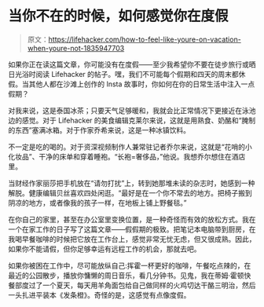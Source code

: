 # 当你不在的时候，如何感觉你在度假

> 原文：<https://lifehacker.com/how-to-feel-like-youre-on-vacation-when-youre-not-1835947703>

如果你正在读这篇文章，你可能没有在度假——至少我希望你不要在徒步旅行或晒日光浴时阅读 Lifehacker 的帖子。嘿，我们不可能每个假期和四天的周末都休假。当其他人都在沙滩上创作的 Insta 故事时，你如何在你的日常生活中注入一点假期？



对我来说，这是泰国冰茶；只要天气足够暖和，我就会比正常情况下更接近在泳池边的感觉。对于 Lifehacker 的美食编辑克莱尔来说，这就是用熟食、奶酪和“腌制的东西”塞满冰箱。对于作家乔希来说，这是一种冰镇饮料。

不一定是吃的喝的。对于资深视频制作人兼常驻记者乔尔来说，这就是“花哨的小化妆品”、干净的床单和穿着睡袍。“长袍=奢侈品，”他说。我想乔尔想住在酒店里。

当财经作家丽莎把手机放在“请勿打扰”上，转到她那堆未读的杂志时，她感到一种解脱。健康编辑贝丝喜欢四处闲逛。“最好是在一个你不常去的地方。把椅子搬到阴凉的地方，或者像我的孩子一样，在地板上铺上野餐毯。”

在你自己的家里，甚至在办公室里变换位置，是一种奇怪而有效的放松方式。我在一个在家工作的日子写了这篇文章——假假期的极致。把笔记本电脑带到厨房，在我喝早餐咖啡的时候把它放在工作台上，感觉非常无忧无虑，但又很成熟。因此，如果你不能请假，但你足够幸运有远程工作的机会，那就去吧。

如果你被困在工作中，尽可能放纵自己:挥霍一杯更好的咖啡，午餐吃点辣的，在最近的公园散步，播放你慵懒的周日音乐，看几分钟书。见鬼，我在蒂姆·霍顿快餐部度过了一个夏天，每天用羊角面包给自己做同样的火鸡切达干酪三明治，然后一头扎进平装本《发条橙》。奇怪的是，这感觉有点像度假。
